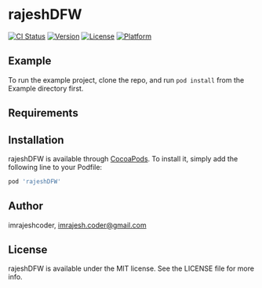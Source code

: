 # rajeshDFW

[![CI Status](https://img.shields.io/travis/imrajeshcoder/rajeshDFW.svg?style=flat)](https://travis-ci.org/imrajeshcoder/rajeshDFW)
[![Version](https://img.shields.io/cocoapods/v/rajeshDFW.svg?style=flat)](https://cocoapods.org/pods/rajeshDFW)
[![License](https://img.shields.io/cocoapods/l/rajeshDFW.svg?style=flat)](https://cocoapods.org/pods/rajeshDFW)
[![Platform](https://img.shields.io/cocoapods/p/rajeshDFW.svg?style=flat)](https://cocoapods.org/pods/rajeshDFW)

## Example

To run the example project, clone the repo, and run `pod install` from the Example directory first.

## Requirements

## Installation

rajeshDFW is available through [CocoaPods](https://cocoapods.org). To install
it, simply add the following line to your Podfile:

```ruby
pod 'rajeshDFW'
```

## Author

imrajeshcoder, imrajesh.coder@gmail.com

## License

rajeshDFW is available under the MIT license. See the LICENSE file for more info.
